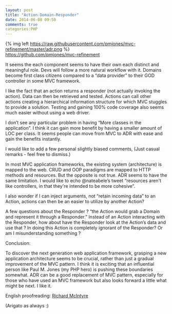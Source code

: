 ```yaml
---
layout: post
title: "Action-Domain-Responder"
date: 2014-06-08 09:50
comments: true
categories:PHP
---
```


{% img left  https://raw.githubusercontent.com/pmjones/mvc-refinement/master/adr.png %}
<br clear=all>
https://github.com/pmjones/mvc-refinement

It seems the each component seems to have their own each distinct and meaningful role. Devs will follow a more natural workflow with it. Domains become first class citizens compared to a “data provider” to their GOD controller in some MVC framework.

 I like the fact that an action returns a responder (not actually invoking the action). Data can then be retrieved and tested. Actions can call other actions creating a hierarchical information structure  for which MVC stuggles to provide a solution. Testing and gaining 100% code coverage also seems much easier without using a web driver.

I don’t see any particular problem in having  “More classes in the application”. I think it can gain more benefit by having a smaller amount of LOC per class. It seems people can move from MVC to ADR with ease and gain the benefits instantly.

I would like to add a few personal slightly biased comments, (Just casual remarks - feel free to dismiss.)

In most MVC application frameworks, the existing system (architecture) is mapped to the web. CRUD and OOP paradigms are mapped to HTTP methods and resources. But the opposite is not true. ADR seems to have the same limitation. I would like to echo @nateabele’s tweet “resources aren't like controllers, in that they're intended to be more cohesive”.

I also wonder if I can inject arguments, not “retain incoming data” to an Action, actions can then be an easier to utilize by another Action?

A few questions about the Responder ? “the Action would grab a Domain and represent it through a Responder.” Instead of an Action interacting with the Responder, how about have the Responder look at the Action’s data and use that ? In doing this Action is completely ignorant of the Responder?  Or am I misunderstanding something ?

Conclusion:

To discover the next generation web application framework, grasping a new application architecture seems to be crucial, rather than just a gradual improvement of the MVC pattern. I think it is exciting that an influential person like Paul M. Jones (my PHP hero) is pushing these boundaries somewhat. ADR can be a good replacement of MVC pattern, especially for those who have used an MVC framework but also looks forward a little what might be next. I like it.


English proofreading: [Richard McIntyre](https://twitter.com/mackstar)

(Arigato as always :)
